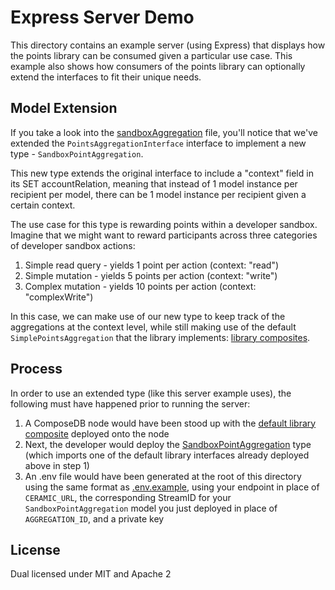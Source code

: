 # Express Server Demo

This directory contains an example server (using Express) that displays how the points library can be consumed given a particular use case. This example also shows how consumers of the points library can optionally extend the interfaces to fit their unique needs.

## Model Extension

If you take a look into the [sandboxAggregation](./composites/sandboxAggregation.graphql) file, you'll notice that we've extended the `PointsAggregationInterface` interface to implement a new type - `SandboxPointAggregation`. 

This new type extends the original interface to include a "context" field in its SET accountRelation, meaning that instead of 1 model instance per recipient per model, there can be 1 model instance per recipient given a certain context.

The use case for this type is rewarding points within a developer sandbox. Imagine that we might want to reward participants across three categories of developer sandbox actions:

1. Simple read query - yields 1 point per action (context: "read")
2. Simple mutation - yields 5 points per action (context: "write")
3. Complex mutation - yields 10 points per action (context: "complexWrite")

In this case, we can make use of our new type to keep track of the aggregations at the context level, while still making use of the default `SimplePointsAggregation` that the library implements: [library composites](../../composites/points/schemas/1-init.graphql).

## Process

In order to use an extended type (like this server example uses), the following must have happened prior to running the server:

1. A ComposeDB node would have been stood up with the [default library composite](../../composites/points/composite.json) deployed onto the node
2. Next, the developer would deploy the [SandboxPointAggregation](./composites/sandboxAggregation.graphql) type (which imports one of the default library interfaces already deployed above in step 1)
3. An .env file would have been generated at the root of this directory using the same format as [.env.example](./.env.example), using your endpoint in place of `CERAMIC_URL`, the corresponding StreamID for your `SandboxPointAggregation` model you just deployed in place of `AGGREGATION_ID`, and a private key

## License

Dual licensed under MIT and Apache 2
